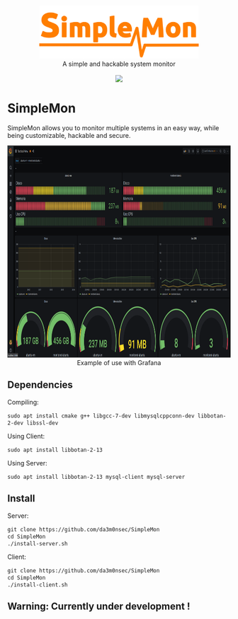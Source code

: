 <p align="center">
    <img src="misc/logo.png" alt="SimpleMon logo" height="120">
    <br/>
    A simple and hackable system monitor
    <br/> <br/>
    <a href="https://travis-ci.org/da3m0nsec/SimpleMon">
        <img src="https://travis-ci.org/da3m0nsec/SimpleMon.svg?branch=main">
    </a>
</p>



# SimpleMon

SimpleMon allows you to monitor multiple systems in an easy way, while being customizable, hackable and secure.

<p align="center">
    <img src="misc/ejemplo_grafana.png" alt="Grafana example" height="480">
    <br/>
    Example of use with Grafana
    <br/>
</p>


## Dependencies

Compiling:
```
sudo apt install cmake g++ libgcc-7-dev libmysqlcppconn-dev libbotan-2-dev libssl-dev
```

Using Client:
```
sudo apt install libbotan-2-13
```

Using Server:
```
sudo apt install libbotan-2-13 mysql-client mysql-server
```

## Install

Server:
```
git clone https://github.com/da3m0nsec/SimpleMon
cd SimpleMon
./install-server.sh
```

Client:
```
git clone https://github.com/da3m0nsec/SimpleMon
cd SimpleMon
./install-client.sh
```


## Warning: Currently under development !
